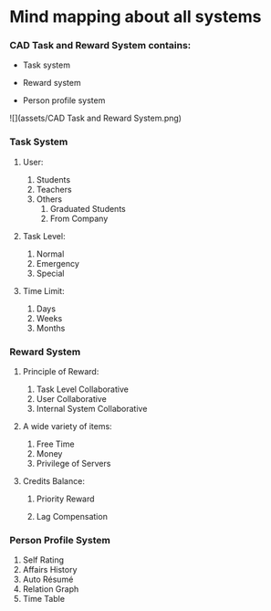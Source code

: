 # Mind mapping about all systems

### CAD Task and Reward System contains:

- Task system

- Reward system

- Person profile system

![](assets/CAD Task and Reward System.png)

 

### Task System

1. User:

    1. Students
    2. Teachers
    3. Others
        1. Graduated Students
        2. From Company

2. Task Level:

    1. Normal
    2. Emergency
    3. Special

3. Time Limit:

    1. Days
    2. Weeks
    3. Months

    
    
### Reward System

1. Principle of Reward:

    1. Task Level Collaborative
    2. User Collaborative
    3. Internal System Collaborative

2. A wide variety of items:

    1. Free Time
    2. Money
    3. Privilege of Servers

3. Credits Balance:

    1. Priority Reward

    2. Lag Compensation



### Person Profile System

1. Self Rating
2. Affairs History
3. Auto Résumé
4. Relation Graph
5. Time Table